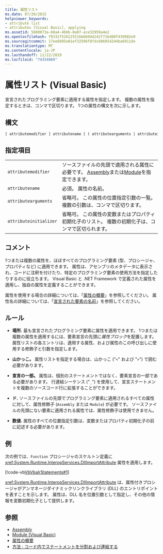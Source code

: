 ```yaml
---
title: 属性リスト
ms.date: 07/20/2015
helpviewer_keywords:
- attribute list
- attributes [Visual Basic], applying
ms.assetid: 5880073a-68a4-4b6b-8a07-ace32959a4e2
ms.openlocfilehash: f9332f52622551bb6b944242f71bd80f439982e9
ms.sourcegitcommit: 17ee6605e01ef32506f8fdc686954244ba6911de
ms.translationtype: MT
ms.contentlocale: ja-JP
ms.lasthandoff: 11/22/2019
ms.locfileid: "74354060"
---
```

# <a name="attribute-list-visual-basic"></a>属性リスト (Visual Basic)
宣言されたプログラミング要素に適用する属性を指定します。 複数の属性を指定するときは、コンマで区切ります。 1つの属性の構文を次に示します。  
  
## <a name="syntax"></a>構文  
  
```vb  
[ attributemodifier ] attributename [ ( attributearguments | attributeinitializer ) ]  
```  
  
## <a name="parts"></a>指定項目  
|||
|---|---|
|`attributemodifier`|ソースファイルの先頭で適用される属性に必要です。 [Assembly](../../../visual-basic/language-reference/modifiers/assembly.md)または[Module](../../../visual-basic/language-reference/modifiers/module-keyword.md)を指定できます。|
|`attributename`| 必須。 属性の名前。|
|`attributearguments`|省略可。 この属性の位置指定引数の一覧。 複数の引数は、コンマで区切ります。|
|`attributeinitializer`|省略可。 この属性の変数またはプロパティ初期化子のリスト。 複数の初期化子は、コンマで区切られます。|
  
## <a name="remarks"></a>コメント  
 1つまたは複数の属性を、ほぼすべてのプログラミング要素 (型、プロシージャ、プロパティなど) に適用できます。 属性は、アセンブリのメタデータに表示され、コードに注釈を付けたり、特定のプログラミング要素の使用方法を指定したりするのに役立ちます。 Visual Basic と .NET Framework で定義された属性を適用し、独自の属性を定義することができます。  

 属性を使用する場合の詳細については、「[属性の概要](../../../visual-basic/programming-guide/concepts/attributes/index.md)」を参照してください。 属性名の詳細については、「[宣言された要素の名前](../../../visual-basic/programming-guide/language-features/declared-elements/declared-element-names.md)」を参照してください。  
  
## <a name="rules"></a>ルール  
  
- **場所.** 最も宣言されたプログラミング要素に属性を適用できます。 1つまたは複数の属性を適用するには、要素宣言の先頭に*属性ブロック*を配置します。 属性リストの各エントリは、適用する属性、および属性のこの呼び出しに使用する修飾子と引数を指定します。  
  
- **山かっこ。** 属性リストを指定する場合は、山かっこ ("`<`" および "`>`") で囲む必要があります。  
  
- **宣言の一部。** 属性は、個別のステートメントではなく、要素宣言の一部である必要があります。 行連結シーケンス ("`_`") を使用して、宣言ステートメントを複数のソースコード行に拡張することができます。  
  
- **ド.** ソースファイルの先頭でプログラミング要素に適用されるすべての属性に対して、属性修飾子 (`Assembly` または `Module`) が必要です。 ソースファイルの先頭にない要素に適用される属性では、属性修飾子は使用できません。  
  
- **数値.** 属性のすべての位置指定引数は、変数またはプロパティ初期化子の前に記述する必要があります。  
  
## <a name="example"></a>例  
 次の例では、`Function` プロシージャのスケルトン定義に <xref:System.Runtime.InteropServices.DllImportAttribute> 属性を適用します。  
  
 [!code-vb[VbVbalrStatements#1](~/samples/snippets/visualbasic/VS_Snippets_VBCSharp/VbVbalrStatements/VB/Class1.vb#1)]  
  
 <xref:System.Runtime.InteropServices.DllImportAttribute> は、属性付きプロシージャがアンマネージダイナミックリンクライブラリ (DLL) のエントリポイントを表すことを示します。 属性は、DLL 名を位置引数として指定し、その他の情報を変数初期化子として提供します。  
  
## <a name="see-also"></a>参照

- [Assembly](../../../visual-basic/language-reference/modifiers/assembly.md)
- [Module (Visual Basic)](../../../visual-basic/language-reference/modifiers/module-keyword.md)
- [属性の概要](../../../visual-basic/programming-guide/concepts/attributes/index.md)
- [方法 : コード内でステートメントを分割および連結する](../../../visual-basic/programming-guide/program-structure/how-to-break-and-combine-statements-in-code.md)
